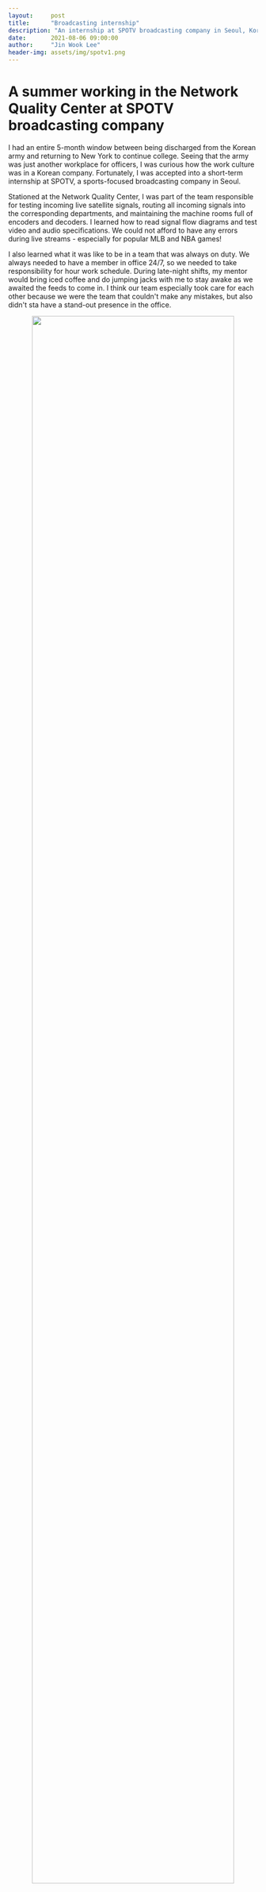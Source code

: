 ```yaml
---
layout:     post
title:      "Broadcasting internship"
description: "An internship at SPOTV broadcasting company in Seoul, Korea."
date:       2021-08-06 09:00:00
author:     "Jin Wook Lee"
header-img: assets/img/spotv1.png
---
```


# A summer working in the Network Quality Center at SPOTV broadcasting company

I had an entire 5-month window between being discharged from the Korean army and returning to New York to continue college. Seeing that the army was just another workplace for officers, I was curious how the work culture was in a Korean company. Fortunately, I was accepted into a short-term internship at SPOTV, a sports-focused broadcasting company in Seoul.

Stationed at the Network Quality Center, I was part of the team responsible for testing incoming live satellite signals, routing all incoming signals into the corresponding departments, and maintaining the machine rooms full of encoders and decoders. I learned how to read signal flow diagrams and test video and audio specifications. We could not afford to have any errors during live streams - especially for popular MLB and NBA games!

I also learned what it was like to be in a team that was always on duty. We always needed to have a member in office 24/7, so we needed to take responsibility for hour work schedule. During late-night shifts, my mentor would bring iced coffee and do jumping jacks with me to stay awake as we awaited the feeds to come in. I think our team especially took care for each other because we were the team that couldn't make any mistakes, but also didn't sta have a  stand-out presence in the office.

<p align="center">
    <img src="https://raw.githubusercontent.com/jwlee1221/jinscuit-v2/master/assets/img/spotv2.png" width="90%">
</p>

Another interesting thing: as a radio signaller in the army, I was used to stripping wires and making LAN cables all day long. As it turns out, this skill came in very handy - the broadcasting company was in the middle transitioning its machines room to a completely different office across the Han river.

<p align="center">
    <img src="https://raw.githubusercontent.com/jwlee1221/jinscuit-v2/master/assets/img/spotv3.png" width="90%">
</p>
